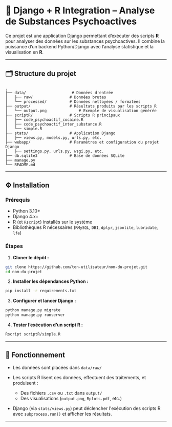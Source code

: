 # 🧠 Django + R Integration – Analyse de Substances Psychoactives

Ce projet est une application Django permettant d’exécuter des scripts **R** pour analyser des données sur les substances psychoactives. Il combine la puissance d’un backend Python/Django avec l’analyse statistique et la visualisation en **R**.

---

## 🗂️ Structure du projet

```
.
├── data/                    # Données d'entrée
│   ├── raw/                # Données brutes
│   └── processed/          # Données nettoyées / formatées
├── output/                 # Résultats produits par les scripts R
│   └── output.png              # Exemple de visualisation générée
├── scriptR/                # Scripts R principaux
│   ├── code_psychoactif_cocaine.R
│   ├── code_psychoactif_inter_substance.R
│   └── simple.R
├── stats/                  # Application Django
│   ├── views.py, models.py, urls.py, etc.
├── webapp/                 # Paramètres et configuration du projet Django
│   ├── settings.py, urls.py, wsgi.py, etc.
├── db.sqlite3              # Base de données SQLite
├── manage.py
└── README.md
```

---

## ⚙️ Installation

### Prérequis

* Python 3.10+
* Django 4.x+
* R (et `Rscript`) installés sur le système
* Bibliothèques R nécessaires (`RMySQL`, `DBI`, `dplyr`, `jsonlite`, `lubridate`, `lfe`)



### Étapes

1. **Cloner le dépôt :**

```bash
git clone https://github.com/ton-utilisateur/nom-du-projet.git
cd nom-du-projet
```

2. **Installer les dépendances Python :**

```bash
pip install -r requirements.txt
```

3. **Configurer et lancer Django :**

```bash
python manage.py migrate
python manage.py runserver
```

4. **Tester l’exécution d’un script R :**

```bash
Rscript scriptR/simple.R
```

---

## 🧪 Fonctionnement

* Les données sont placées dans `data/raw/`
* Les scripts R lisent ces données, effectuent des traitements, et produisent :

  * Des fichiers `.csv` ou `.txt` dans `output/`
  * Des visualisations (`output.png`, `Rplots.pdf`, etc.)
* Django (via `stats/views.py`) peut déclencher l'exécution des scripts R avec `subprocess.run()` et afficher les résultats.

---
